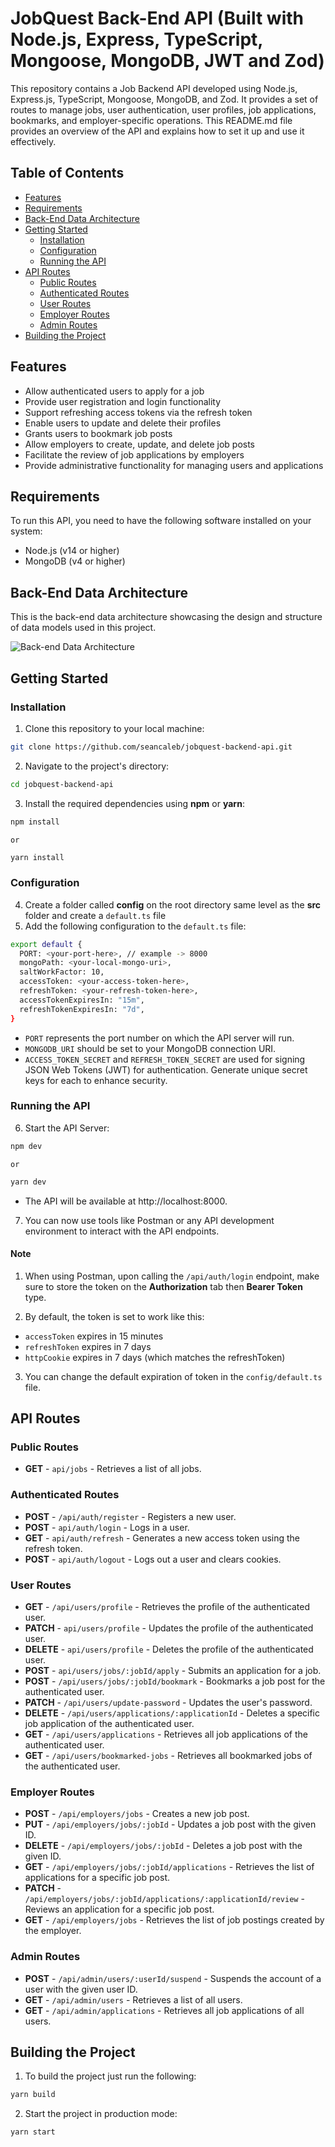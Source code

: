 # JobQuest Back-End API (Built with Node.js, Express, TypeScript, Mongoose, MongoDB, JWT and Zod)

This repository contains a Job Backend API developed using Node.js, Express.js, TypeScript, Mongoose, MongoDB, and Zod. It provides a set of routes to manage jobs, user authentication, user profiles, job applications, bookmarks, and employer-specific operations. This README.md file provides an overview of the API and explains how to set it up and use it effectively.

## Table of Contents

- [Features](#features)
- [Requirements](#requirements)
- [Back-End Data Architecture](#back-end-data-architecture)
- [Getting Started](#getting-started)
  - [Installation](#installation)
  - [Configuration](#configuration)
  - [Running the API](#running-the-api)
- [API Routes](#api-routes)
  - [Public Routes](#public-routes)
  - [Authenticated Routes](#authenticated-routes)
  - [User Routes](#user-routes)
  - [Employer Routes](#employer-routes)
  - [Admin Routes](#admin-routes)
- [Building the Project](#building-the-project)

## Features

- Allow authenticated users to apply for a job
- Provide user registration and login functionality
- Support refreshing access tokens via the refresh token
- Enable users to update and delete their profiles
- Grants users to bookmark job posts
- Allow employers to create, update, and delete job posts
- Facilitate the review of job applications by employers
- Provide administrative functionality for managing users and applications

## Requirements

To run this API, you need to have the following software installed on your system:

- Node.js (v14 or higher)
- MongoDB (v4 or higher)

## Back-End Data Architecture

This is the back-end data architecture showcasing the design and structure of data models used in this project.

![Back-end Data Architecture](/jobquest-backend-architecture.png)

## Getting Started

### Installation

1. Clone this repository to your local machine:

```bash
git clone https://github.com/seancaleb/jobquest-backend-api.git
```

2. Navigate to the project's directory:

```bash
cd jobquest-backend-api
```

3. Install the required dependencies using **npm** or **yarn**:

```bash
npm install
```

    or

```bash
yarn install
```

### Configuration

4. Create a folder called **config** on the root directory same level as the **src** folder and create a `default.ts` file
5. Add the following configuration to the `default.ts` file:

```bash
export default {
  PORT: <your-port-here>, // example -> 8000
  mongoPath: <your-local-mongo-uri>,
  saltWorkFactor: 10,
  accessToken: <your-access-token-here>,
  refreshToken: <your-refresh-token-here>,
  accessTokenExpiresIn: "15m",
  refreshTokenExpiresIn: "7d",
}
```

- `PORT` represents the port number on which the API server will run.
- `MONGODB_URI` should be set to your MongoDB connection URI.
- `ACCESS_TOKEN_SECRET` and `REFRESH_TOKEN_SECRET` are used for signing JSON Web Tokens (JWT) for authentication. Generate unique secret keys for each to enhance security.

### Running the API

6. Start the API Server:

```bash
npm dev
```

    or

```bash
yarn dev
```

- The API will be available at http://localhost:8000.

7. You can now use tools like Postman or any API development environment to interact with the API endpoints.

#### Note

1. When using Postman, upon calling the `/api/auth/login` endpoint, make sure to store the token on the **Authorization** tab then **Bearer Token** type.

2. By default, the token is set to work like this:

- `accessToken` expires in 15 minutes
- `refreshToken` expires in 7 days
- `httpCookie` expires in 7 days (which matches the refreshToken)

3. You can change the default expiration of token in the `config/default.ts` file.

## API Routes

### Public Routes

- **GET** - `api/jobs` - Retrieves a list of all jobs.

### Authenticated Routes

- **POST** - `/api/auth/register` - Registers a new user.
- **POST** - `api/auth/login` - Logs in a user.
- **GET** - `api/auth/refresh` - Generates a new access token using the refresh token.
- **POST** - `api/auth/logout` - Logs out a user and clears cookies.

### User Routes

- **GET** - `/api/users/profile` - Retrieves the profile of the authenticated user.
- **PATCH** - `api/users/profile` - Updates the profile of the authenticated user.
- **DELETE** - `api/users/profile` - Deletes the profile of the authenticated user.
- **POST** - `api/users/jobs/:jobId/apply` - Submits an application for a job.
- **POST** - `/api/users/jobs/:jobId/bookmark` - Bookmarks a job post for the authenticated user.
- **PATCH** - `/api/users/update-password` - Updates the user's password.
- **DELETE** - `/api/users/applications/:applicationId` - Deletes a specific job application of the authenticated user.
- **GET** - `/api/users/applications` - Retrieves all job applications of the authenticated user.
- **GET** - `/api/users/bookmarked-jobs` - Retrieves all bookmarked jobs of the authenticated user.

### Employer Routes

- **POST** - `/api/employers/jobs` - Creates a new job post.
- **PUT** - `/api/employers/jobs/:jobId` - Updates a job post with the given ID.
- **DELETE** - `/api/employers/jobs/:jobId` - Deletes a job post with the given ID.
- **GET** - `/api/employers/jobs/:jobId/applications` - Retrieves the list of applications for a specific job post.
- **PATCH** - `/api/employers/jobs/:jobId/applications/:applicationId/review` - Reviews an application for a specific job post.
- **GET** - `/api/employers/jobs` - Retrieves the list of job postings created by the employer.

### Admin Routes

- **POST** - `/api/admin/users/:userId/suspend` - Suspends the account of a user with the given user ID.
- **GET** - `/api/admin/users` - Retrieves a list of all users.
- **GET** - `/api/admin/applications` - Retrieves all job applications of all users.

## Building the Project

1. To build the project just run the following:

```bash
yarn build
```

2. Start the project in production mode:

```bash
yarn start
```
